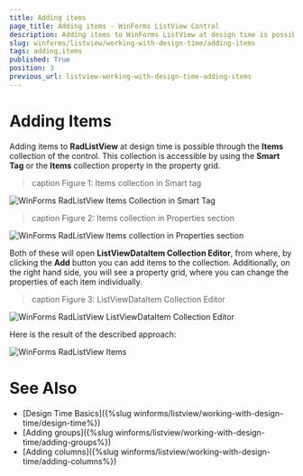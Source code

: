 ```yaml
---
title: Adding items
page_title: Adding items - WinForms ListView Control
description: Adding items to WinForms ListView at design time is possible through the Items collection of the control.
slug: winforms/listview/working-with-design-time/adding-items
tags: adding,items
published: True
position: 3
previous_url: listview-working-with-design-time-adding-items
---
```


# Adding Items

Adding items to **RadListView** at design time is possible through the __Items__  collection of the control. This collection is accessible by using the __Smart Tag__ or the __Items__ collection property in the property grid.

>caption Figure 1: Items collection in Smart tag

![WinForms RadListView Items Collection in Smart Tag](images/listview-working-with-design-time-adding-items001.png)

>caption Figure 2: Items collection in Properties section

![WinForms RadListView Items collection in Properties section](images/listview-working-with-design-time-adding-items002.png)

Both of these will open __ListViewDataItem Collection Editor__, from where, by clicking the __Add__ button you can add items to the collection. Additionally, on the right hand side, you will see a property grid, where you can change the properties of each item individually.

>caption Figure 3: ListViewDataItem Collection Editor

![WinForms RadListView ListViewDataItem Collection Editor](images/listview-working-with-design-time-adding-items003.png)

Here is the result of the described approach:

![WinForms RadListView Items](images/listview-working-with-design-time-adding-items004.png)

# See Also

* [Design Time Basics]({%slug winforms/listview/working-with-design-time/design-time%})	
* [Adding groups]({%slug winforms/listview/working-with-design-time/adding-groups%})
* [Adding columns]({%slug winforms/listview/working-with-design-time/adding-columns%})	
